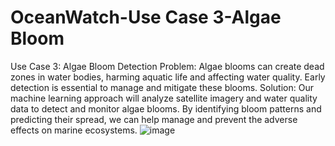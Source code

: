 # OceanWatch-Use Case 3-Algae Bloom
Use Case 3: Algae Bloom Detection Problem: Algae blooms can create dead zones in water bodies, harming aquatic life and affecting water quality. Early detection is essential to manage and mitigate these blooms. Solution: Our machine learning approach will analyze satellite imagery and water quality data to detect and monitor algae blooms. By identifying bloom patterns and predicting their spread, we can help manage and prevent the adverse effects on marine ecosystems.
![image](https://github.com/user-attachments/assets/8627a6b4-bb1e-4e8c-aba9-ccd92c6c4199)
